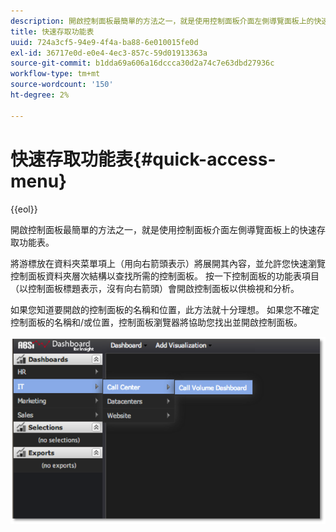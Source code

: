 ```yaml
---
description: 開啟控制面板最簡單的方法之一，就是使用控制面板介面左側導覽面板上的快速存取功能表。
title: 快速存取功能表
uuid: 724a3cf5-94e9-4f4a-ba88-6e010015fe0d
exl-id: 36717e0d-e0e4-4ec3-857c-59d01913363a
source-git-commit: b1dda69a606a16dccca30d2a74c7e63dbd27936c
workflow-type: tm+mt
source-wordcount: '150'
ht-degree: 2%

---
```


# 快速存取功能表{#quick-access-menu}

{{eol}}

開啟控制面板最簡單的方法之一，就是使用控制面板介面左側導覽面板上的快速存取功能表。

將游標放在資料夾菜單項上（用向右箭頭表示）將展開其內容，並允許您快速瀏覽控制面板資料夾層次結構以查找所需的控制面板。 按一下控制面板的功能表項目（以控制面板標題表示，沒有向右箭頭）會開啟控制面板以供檢視和分析。

如果您知道要開啟的控制面板的名稱和位置，此方法就十分理想。 如果您不確定控制面板的名稱和/或位置，控制面板瀏覽器將協助您找出並開啟控制面板。

![](assets/quick_access_menu.png)
